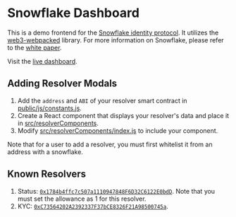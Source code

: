 # Snowflake Dashboard

This is a demo frontend for the [Snowflake identity protocol](https://github.com/hydrogen-dev/smart-contracts/tree/master/snowflake). It utilizes the [web3-webpacked](https://github.com/noahhydro/web3-webpacked) library. For more information on Snowflake, please refer to the [white paper](https://github.com/hydrogen-dev/hydro-docs/tree/master/Snowflake).

Visit the [live dashboard](https://noahhydro.github.io/snowflake-dashboard/).

## Adding Resolver Modals
1. Add the `address` and `ABI` of your resolver smart contract in [public/js/constants.js](./public/js/constants.js).
2. Create a React component that displays your resolver's data and place it in [src/resolverComponents](./src/resolverComponents.js).
3. Modify [src/resolverComponents/index.js](./src/resolverComponents/index.js) to include your component.

Note that for a user to add a resolver, you must first whitelist it from an address with a snowflake.

## Known Resolvers
1. Status: [`0x1784b4ffc7c507a1110947848F6D32C6122E0bdD`](https://rinkeby.etherscan.io/address/0x1784b4ffc7c507a1110947848F6D32C6122E0bdD). Note that you must set the allowance as 1 for this resolver.
2. KYC: [`0xC73564202A2392337F37bCE8326F21A98500745a`](https://rinkeby.etherscan.io/address/0xC73564202A2392337F37bCE8326F21A98500745a).
